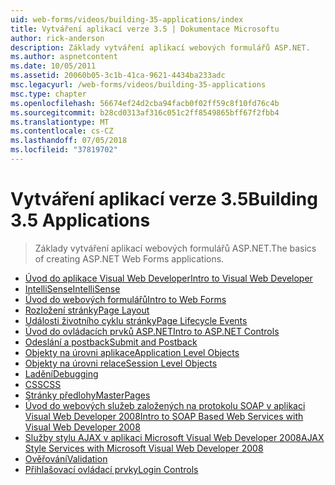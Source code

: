 ```yaml
---
uid: web-forms/videos/building-35-applications/index
title: Vytváření aplikací verze 3.5 | Dokumentace Microsoftu
author: rick-anderson
description: Základy vytváření aplikací webových formulářů ASP.NET.
ms.author: aspnetcontent
ms.date: 10/05/2011
ms.assetid: 20060b05-3c1b-41ca-9621-4434ba233adc
msc.legacyurl: /web-forms/videos/building-35-applications
msc.type: chapter
ms.openlocfilehash: 56674ef24d2cba94facb0f02ff59c8f10fd76c4b
ms.sourcegitcommit: b28cd0313af316c051c2ff8549865bff67f2fbb4
ms.translationtype: MT
ms.contentlocale: cs-CZ
ms.lasthandoff: 07/05/2018
ms.locfileid: "37819702"
---
```

<a name="building-35-applications"></a><span data-ttu-id="a2fef-103">Vytváření aplikací verze 3.5</span><span class="sxs-lookup"><span data-stu-id="a2fef-103">Building 3.5 Applications</span></span>
====================
> <span data-ttu-id="a2fef-104">Základy vytváření aplikací webových formulářů ASP.NET.</span><span class="sxs-lookup"><span data-stu-id="a2fef-104">The basics of creating ASP.NET Web Forms applications.</span></span>


- [<span data-ttu-id="a2fef-105">Úvod do aplikace Visual Web Developer</span><span class="sxs-lookup"><span data-stu-id="a2fef-105">Intro to Visual Web Developer</span></span>](intro-to-visual-web-developer.md)
- [<span data-ttu-id="a2fef-106">IntelliSense</span><span class="sxs-lookup"><span data-stu-id="a2fef-106">IntelliSense</span></span>](intellisense.md)
- [<span data-ttu-id="a2fef-107">Úvod do webových formulářů</span><span class="sxs-lookup"><span data-stu-id="a2fef-107">Intro to Web Forms</span></span>](intro-to-web-forms.md)
- [<span data-ttu-id="a2fef-108">Rozložení stránky</span><span class="sxs-lookup"><span data-stu-id="a2fef-108">Page Layout</span></span>](page-layout.md)
- [<span data-ttu-id="a2fef-109">Události životního cyklu stránky</span><span class="sxs-lookup"><span data-stu-id="a2fef-109">Page Lifecycle Events</span></span>](page-lifecycle-events.md)
- [<span data-ttu-id="a2fef-110">Úvod do ovládacích prvků ASP.NET</span><span class="sxs-lookup"><span data-stu-id="a2fef-110">Intro to ASP.NET Controls</span></span>](intro-to-aspnet-controls.md)
- [<span data-ttu-id="a2fef-111">Odeslání a postback</span><span class="sxs-lookup"><span data-stu-id="a2fef-111">Submit and Postback</span></span>](submit-and-postback.md)
- [<span data-ttu-id="a2fef-112">Objekty na úrovni aplikace</span><span class="sxs-lookup"><span data-stu-id="a2fef-112">Application Level Objects</span></span>](application-level-objects.md)
- [<span data-ttu-id="a2fef-113">Objekty na úrovni relace</span><span class="sxs-lookup"><span data-stu-id="a2fef-113">Session Level Objects</span></span>](session-level-objects.md)
- [<span data-ttu-id="a2fef-114">Ladění</span><span class="sxs-lookup"><span data-stu-id="a2fef-114">Debugging</span></span>](debugging.md)
- [<span data-ttu-id="a2fef-115">CSS</span><span class="sxs-lookup"><span data-stu-id="a2fef-115">CSS</span></span>](css.md)
- [<span data-ttu-id="a2fef-116">Stránky předlohy</span><span class="sxs-lookup"><span data-stu-id="a2fef-116">MasterPages</span></span>](masterpages.md)
- [<span data-ttu-id="a2fef-117">Úvod do webových služeb založených na protokolu SOAP v aplikaci Visual Web Developer 2008</span><span class="sxs-lookup"><span data-stu-id="a2fef-117">Intro to SOAP Based Web Services with Visual Web Developer 2008</span></span>](an-introduction-to-soap-based-web-services-with-visual-web-developer-2008.md)
- [<span data-ttu-id="a2fef-118">Služby stylu AJAX v aplikaci Microsoft Visual Web Developer 2008</span><span class="sxs-lookup"><span data-stu-id="a2fef-118">AJAX Style Services with Microsoft Visual Web Developer 2008</span></span>](ajax-style-services-with-microsoft-visual-web-developer-2008.md)
- [<span data-ttu-id="a2fef-119">Ověřování</span><span class="sxs-lookup"><span data-stu-id="a2fef-119">Validation</span></span>](validation.md)
- [<span data-ttu-id="a2fef-120">Přihlašovací ovládací prvky</span><span class="sxs-lookup"><span data-stu-id="a2fef-120">Login Controls</span></span>](login-controls.md)
